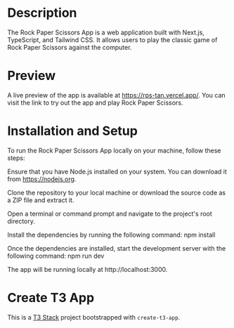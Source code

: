 # Description

The Rock Paper Scissors App is a web application built with Next.js, TypeScript, and Tailwind CSS. It allows users to play the classic game of Rock Paper Scissors against the computer.

# Preview
A live preview of the app is available at https://rps-tan.vercel.app/. You can visit the link to try out the app and play Rock Paper Scissors.

# Installation and Setup
To run the Rock Paper Scissors App locally on your machine, follow these steps:

Ensure that you have Node.js installed on your system. You can download it from https://nodejs.org.

Clone the repository to your local machine or download the source code as a ZIP file and extract it.

Open a terminal or command prompt and navigate to the project's root directory.

Install the dependencies by running the following command: npm install

Once the dependencies are installed, start the development server with the following command: npm run dev

The app will be running locally at http://localhost:3000.
# Create T3 App

This is a [T3 Stack](https://create.t3.gg/) project bootstrapped with `create-t3-app`.

